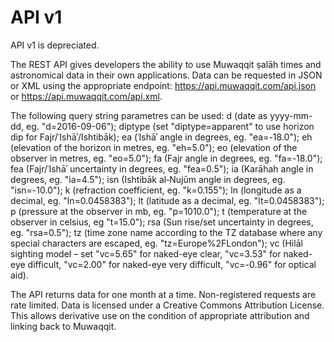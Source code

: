 # API v1

<note type="warning">API v1 is depreciated.</note>

The REST API gives developers the ability to use Muwaqqit ṣalāh times and astronomical data in their own applications. Data can be requested in JSON or XML using the appropriate endpoint: https://api.muwaqqit.com/api.json or https://api.muwaqqit.com/api.xml.

The following query string parametres can be used: d (date as yyyy-mm-dd, eg. "d=2016-09-06"); diptype (set "diptype=apparent" to use horizon dip for Fajr/ʿIshāʾ/Ishtibāk); ea (ʿIshāʾ angle in degrees, eg. "ea=-18.0"); eh (elevation of the horizon in metres, eg. "eh=5.0"); eo (elevation of the observer in metres, eg. "eo=5.0"); fa (Fajr angle in degrees, eg. "fa=-18.0"); fea (Fajr/ʿIshāʾ uncertainty in degrees, eg. "fea=0.5"); ia (Karāhah angle in degrees, eg. "ia=4.5"); isn (Ishtibāk al‑Nujūm angle in degrees, eg. "isn=-10.0"); k (refraction coefficient, eg. "k=0.155"); ln (longitude as a decimal, eg. "ln=0.0458383"); lt (latitude as a decimal, eg. "lt=0.0458383"); p (pressure at the observer in mb, eg. "p=1010.0"); t (temperature at the observer in celsius, eg "t=15.0"); rsa (Sun rise/set uncertainty in degrees, eg. "rsa=0.5"); tz (time zone name according to the TZ database where any special characters are escaped, eg. "tz=Europe%2FLondon"); vc (Hilāl sighting model – set "vc=5.65" for naked-eye clear, "vc=3.53" for naked-eye difficult, "vc=2.00" for naked-eye very difficult, "vc=-0.96" for optical aid).

The API returns data for one month at a time. Non-registered requests are rate limited. Data is licensed under a Creative Commons Attribution License. This allows derivative use on the condition of appropriate attribution and linking back to Muwaqqit.